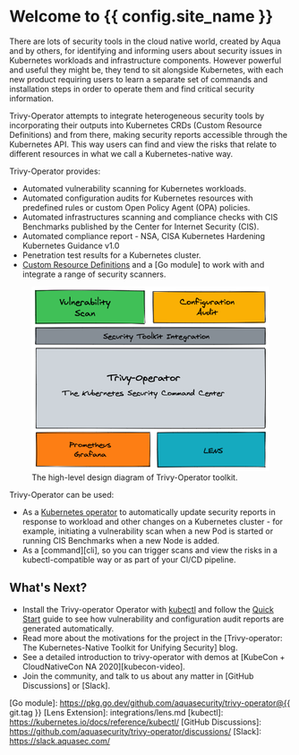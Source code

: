# Welcome to {{ config.site_name }}

There are lots of security tools in the cloud native world, created by Aqua and by others, for identifying and informing
users about security issues in Kubernetes workloads and infrastructure components. However powerful and useful they
might be, they tend to sit alongside Kubernetes, with each new product requiring users to learn a separate set of
commands and installation steps in order to operate them and find critical security information.

Trivy-Operator attempts to integrate heterogeneous security tools by incorporating their outputs into Kubernetes CRDs
(Custom Resource Definitions) and from there, making security reports accessible through the Kubernetes API. This way
users can find and view the risks that relate to different resources in what we call a Kubernetes-native way.

Trivy-Operator provides:

- Automated vulnerability scanning for Kubernetes workloads.
- Automated configuration audits for Kubernetes resources with predefined rules or custom Open Policy Agent (OPA) policies.
- Automated infrastructures scanning and compliance checks with CIS Benchmarks published by the Center for Internet Security (CIS).
- Automated compliance report - NSA, CISA Kubernetes Hardening Kubernetes Guidance v1.0
- Penetration test results for a Kubernetes cluster.
- [Custom Resource Definitions] and a [Go module] to work with and integrate a range of security scanners.

<figure>
  <img src="images/trivy-operator-overview.png" />
  <figcaption>The high-level design diagram of Trivy-Operator toolkit.</figcaption>
</figure>

Trivy-Operator can be used:

- As a [Kubernetes operator] to automatically update security reports in response to workload and other changes on a
  Kubernetes cluster - for example, initiating a vulnerability scan when a new Pod is started or running CIS Benchmarks
  when a new Node is added.
- As a [command][cli], so you can trigger scans and view the risks in a kubectl-compatible way or as part of your CI/CD
  pipeline.

## What's Next?

- Install the Trivy-operator Operator with [kubectl](./operator/installation/kubectl.md) and follow the
  [Quick Start](./operator/quick-start.md) guide to see how vulnerability and configuration audit reports are
  generated automatically.
- Read more about the motivations for the project in the [Trivy-operator: The Kubernetes-Native Toolkit for Unifying Security]
  blog.
- See a detailed introduction to trivy-operator with demos at [KubeCon + CloudNativeCon NA 2020][kubecon-video].
- Join the community, and talk to us about any matter in [GitHub Discussions] or [Slack].

[Custom Resource Definitions]: ./crds/index.md
[Kubernetes operator]: operator/index.md
[Go module]: https://pkg.go.dev/github.com/aquasecurity/trivy-operator@{{ git.tag }}
[Lens Extension]: integrations/lens.md
[kubectl]: https://kubernetes.io/docs/reference/kubectl/
[GitHub Discussions]: https://github.com/aquasecurity/trivy-operator/discussions/
[Slack]: https://slack.aquasec.com/
